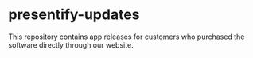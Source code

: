 # presentify-updates
This repository contains app releases for customers who purchased the software directly through our website. 
